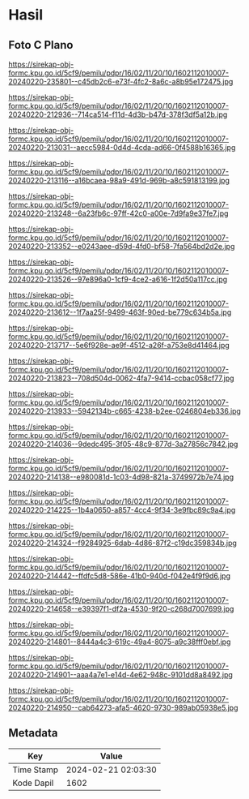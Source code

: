 # Hasil

## Foto C Plano

https://sirekap-obj-formc.kpu.go.id/5cf9/pemilu/pdpr/16/02/11/20/10/1602112010007-20240220-235801--c45db2c6-e73f-4fc2-8a6c-a8b95e172475.jpg

https://sirekap-obj-formc.kpu.go.id/5cf9/pemilu/pdpr/16/02/11/20/10/1602112010007-20240220-212936--714ca514-f11d-4d3b-b47d-378f3df5a12b.jpg

https://sirekap-obj-formc.kpu.go.id/5cf9/pemilu/pdpr/16/02/11/20/10/1602112010007-20240220-213031--aecc5984-0d4d-4cda-ad66-0f4588b16365.jpg

https://sirekap-obj-formc.kpu.go.id/5cf9/pemilu/pdpr/16/02/11/20/10/1602112010007-20240220-213116--a16bcaea-98a9-491d-969b-a8c591813199.jpg

https://sirekap-obj-formc.kpu.go.id/5cf9/pemilu/pdpr/16/02/11/20/10/1602112010007-20240220-213248--6a23fb6c-97ff-42c0-a00e-7d9fa9e37fe7.jpg

https://sirekap-obj-formc.kpu.go.id/5cf9/pemilu/pdpr/16/02/11/20/10/1602112010007-20240220-213352--e0243aee-d59d-4fd0-bf58-7fa564bd2d2e.jpg

https://sirekap-obj-formc.kpu.go.id/5cf9/pemilu/pdpr/16/02/11/20/10/1602112010007-20240220-213526--97e896a0-1cf9-4ce2-a616-1f2d50a117cc.jpg

https://sirekap-obj-formc.kpu.go.id/5cf9/pemilu/pdpr/16/02/11/20/10/1602112010007-20240220-213612--1f7aa25f-9499-463f-90ed-be779c634b5a.jpg

https://sirekap-obj-formc.kpu.go.id/5cf9/pemilu/pdpr/16/02/11/20/10/1602112010007-20240220-213717--5e6f928e-ae9f-4512-a26f-a753e8d41464.jpg

https://sirekap-obj-formc.kpu.go.id/5cf9/pemilu/pdpr/16/02/11/20/10/1602112010007-20240220-213823--708d504d-0062-4fa7-9414-ccbac058cf77.jpg

https://sirekap-obj-formc.kpu.go.id/5cf9/pemilu/pdpr/16/02/11/20/10/1602112010007-20240220-213933--5942134b-c665-4238-b2ee-0246804eb336.jpg

https://sirekap-obj-formc.kpu.go.id/5cf9/pemilu/pdpr/16/02/11/20/10/1602112010007-20240220-214036--9dedc495-3f05-48c9-877d-3a27856c7842.jpg

https://sirekap-obj-formc.kpu.go.id/5cf9/pemilu/pdpr/16/02/11/20/10/1602112010007-20240220-214138--e980081d-1c03-4d98-821a-3749972b7e74.jpg

https://sirekap-obj-formc.kpu.go.id/5cf9/pemilu/pdpr/16/02/11/20/10/1602112010007-20240220-214225--1b4a0650-a857-4cc4-9f34-3e9fbc89c9a4.jpg

https://sirekap-obj-formc.kpu.go.id/5cf9/pemilu/pdpr/16/02/11/20/10/1602112010007-20240220-214324--f9284925-6dab-4d86-87f2-c19dc359834b.jpg

https://sirekap-obj-formc.kpu.go.id/5cf9/pemilu/pdpr/16/02/11/20/10/1602112010007-20240220-214442--ffdfc5d8-586e-41b0-940d-f042e4f9f9d6.jpg

https://sirekap-obj-formc.kpu.go.id/5cf9/pemilu/pdpr/16/02/11/20/10/1602112010007-20240220-214658--e39397f1-df2a-4530-9f20-c268d7007699.jpg

https://sirekap-obj-formc.kpu.go.id/5cf9/pemilu/pdpr/16/02/11/20/10/1602112010007-20240220-214801--8444a4c3-619c-49a4-8075-a9c38fff0ebf.jpg

https://sirekap-obj-formc.kpu.go.id/5cf9/pemilu/pdpr/16/02/11/20/10/1602112010007-20240220-214901--aaa4a7e1-e14d-4e62-948c-9101dd8a8492.jpg

https://sirekap-obj-formc.kpu.go.id/5cf9/pemilu/pdpr/16/02/11/20/10/1602112010007-20240220-214950--cab64273-afa5-4620-9730-989ab05938e5.jpg


## Metadata

| Key        | Value               |
| ---------- | ------------------- |
| Time Stamp | 2024-02-21 02:03:30 |
| Kode Dapil | 1602                |



